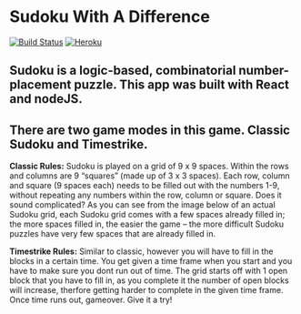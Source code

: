 # Sudoku With A Difference
[![Build Status](https://travis-ci.org/incrediblejagur/suduko-webapp.svg?branch=master)](https://travis-ci.org/incrediblejagur/suduko-webapp)
[![Heroku](https://heroku-badge.herokuapp.com/?app=heroku-badge)](http://playsudoku.ml)

## Sudoku is a logic-based, combinatorial number-placement puzzle. This app was built with React and nodeJS.
## There are two game modes in this game. Classic Sudoku and Timestrike.

**Classic Rules:**
Sudoku is played on a grid of 9 x 9 spaces. Within the rows and columns are 9 “squares” (made up of 3 x 3 spaces). Each row, column and square (9 spaces each) needs to be filled out with the numbers 1-9, without repeating any numbers within the row, column or square. Does it sound complicated? As you can see from the image below of an actual Sudoku grid, each Sudoku grid comes with a few spaces already filled in; the more spaces filled in, the easier the game – the more difficult Sudoku puzzles have very few spaces that are already filled in.
 
**Timestrike Rules:**
Similar to classic, however you will have to fill in the blocks in a certain time. You get given a time frame when you start and you have to make sure you dont run out of time. The grid starts off with 1 open block that you have to fill in, as you complete it the number of open blocks will increase, therfore getting harder to complete in the given time frame. Once time runs out, gameover. Give it a try!
